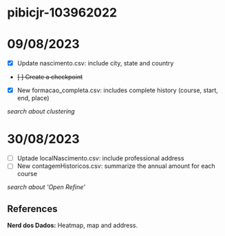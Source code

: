 # pibicjr-103962022

# 09/08/2023

- [x] Update nascimento.csv: include city, state and country 
- ~~[ ] Create a checkpoint~~
- [x] New formacao_completa.csv: includes complete history (course, start, end, place)

_search about clustering_

# 30/08/2023

- [ ] Uptade localNascimento.csv: include professional address
- [ ] New contagemHistoricos.csv: summarize the annual amount for each course

_search about 'Open Refine'_

## References

**Nerd dos Dados:** Heatmap, map and address.